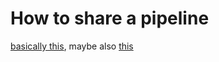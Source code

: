 # How to share a pipeline

[basically this](https://dharpa.org/kiara.documentation/latest/extending_kiara/pipelines/assemble_pipelines/#including-the-pipeline-in-a-kiara-plugin), maybe also [this](https://dharpa.org/kiara.documentation/latest/extending_kiara/pipelines/assemble_pipelines/#making-the-pipeline-discoverable)

